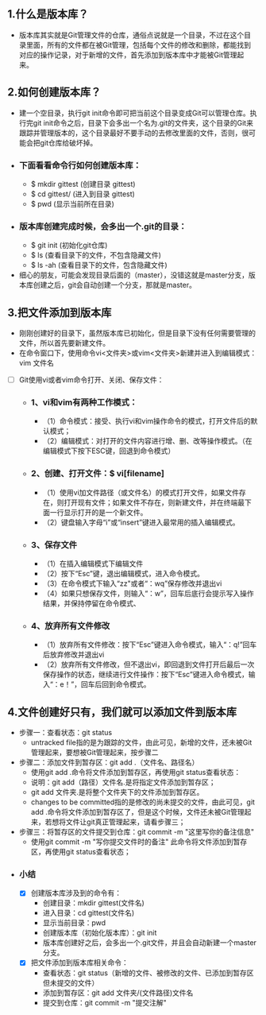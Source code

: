 ## 1.什么是版本库？

  -  版本库其实就是Git管理文件的仓库，通俗点说就是一个目录，不过在这个目录里面，所有的文件都在被Git管理，包括每个文件的修改和删除，都能找到对应的操作记录，对于新增的文件，首先添加到版本库中才能被Git管理起来。

## 2.如何创建版本库？
  -  建一个空目录，执行git init命令即可把当前这个目录变成Git可以管理仓库。执行完git init命令之后，目录下会多出一个名为.git的文件夹，这个目录的Git来跟踪并管理版本的，这个目录最好不要手动的去修改里面的文件，否则，很可能会把git仓库给破坏掉。
  - ### 下面看看命令行如何创建版本库：
     - $ mkdir gittest   (创建目录 gittest)
     - $ cd gittest/     (进入到目录 gittest)
     - $ pwd             (显示当前所在目录) 
  - ### 版本库创建完成时候，会多出一个.git的目录：
     - $ git init        (初始化git仓库)
     - $ ls              (查看目录下的文件，不包含隐藏文件)
     - $ ls -ah          (查看目录下的文件，包含隐藏文件)
  - 细心的朋友，可能会发现目录后面的（master），没错这就是master分支，版本库创建之后，git会自动创建一个分支，那就是master。 

## 3.把文件添加到版本库
  - 刚刚创建好的目录下，虽然版本库已初始化，但是目录下没有任何需要管理的文件，所以首先要新建文件。
  - 在命令窗口下，使用命令vi<文件夹>或vim<文件夹>新建并进入到编辑模式：vim 文件名
  - [ ] Git使用vi或者vim命令打开、关闭、保存文件：
    - ### 1、vi和vim有两种工作模式：
      - （1）命令模式：接受、执行vi和vim操作命令的模式，打开文件后的默认模式；
      - （2）编辑模式：对打开的文件内容进行增、删、改等操作模式。（在编辑模式下按下ESC键，回退到命令模式）
    - ### 2、创建、打开文件：$ vi[filename]
      - （1）使用vi加文件路径（或文件名）的模式打开文件，如果文件存在，则打开现有文件；如果文件不存在，则新建文件，并在终端最下面一行显示打开的是一个新文件。
      - （2）键盘输入字母“i”或“insert”键进入最常用的插入编辑模式。
    - ### 3、保存文件
      - （1）在插入编辑模式下编辑文件
      - （2）按下“Esc”键，退出编辑模式，进入命令模式。
      - （3）在命令模式下输入“zz"或者“：wq”保存修改并退出vi
      - （4）如果只想保存文件，则输入“：w”，回车后底行会提示写入操作结果，并保持停留在命令模式、
    - ### 4、放弃所有文件修改
      - （1）放弃所有文件修改：按下“Esc”键进入命令模式，输入“：q!”回车后放弃修改并退出vi
      - （2）放弃所有文件修改，但不退出vi，即回退到文件打开后最后一次保存操作的状态，继续进行文件操作：按下“Esc”键进入命令模式，输入“：e！”，回车后回到命令模式。
  
## 4.文件创建好只有，我们就可以添加文件到版本库
  - 步骤一：查看状态：git status
    - untracked file指的是为跟踪的文件，由此可见，新增的文件，还未被Git管理起来，要想被Git管理起来，按步骤二
  - 步骤二：添加文件到暂存区：git add .（文件名、路径名）
    - 使用git add .命令将文件添加到暂存区，再使用git status查看状态：
    - 说明：git add（路径）文件名.是将指定文件添加到暂存区；
    - git add 文件夹.是将整个文件夹下的文件添加到暂存区。
    - changes to be committed指的是修改的尚未提交的文件，由此可见，git add .命令将文件添加到暂存区了，但是这个时候，文件还未被Git管理起来，若想将文件让git真正管理起来，请看步骤三；
  - 步骤三：将暂存区的文件提交到仓库：git commit -m "这里写你的备注信息"
    - 使用git commit -m "写你提交文件时的备注" 此命令将文件添加到暂存区，再使用git status查看状态；
  - ### 小结
    - [x] 创建版本库涉及到的命令有：
      - 创建目录：mkdir gittest(文件名)
      - 进入目录：cd gittest(文件名)
      - 显示当前目录：pwd
      - 创建版本库（初始化版本库）：git init
      - 版本库创建好之后，会多出一个.git文件，并且会自动新建一个master分支。
    - [x] 把文件添加到版本库相关命令：
      - 查看状态：git status（新增的文件、被修改的文件、已添加到暂存区但未提交的文件）
      - 添加到暂存区：git add 文件夹/(文件路径)文件名
      - 提交到仓库：git commit -m "提交注解"
      
